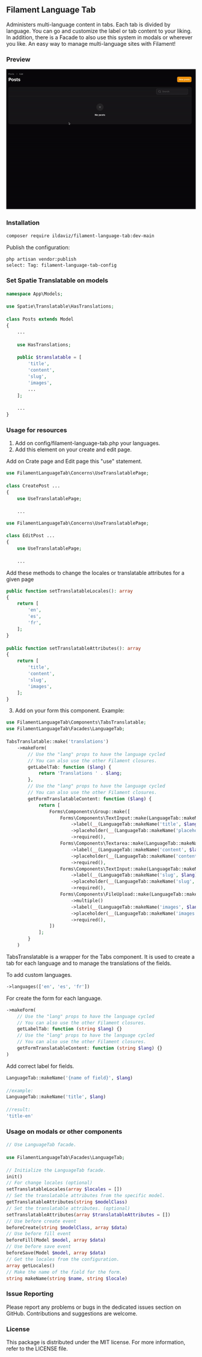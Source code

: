 ## Filament Language Tab
Administers multi-language content in tabs. Each tab is divided by language. You can go and customize the label or tab content to your liking. In addition, there is a Facade to also use this system in modals or wherever you like.
An easy way to manage multi-language sites with Filament!

### Preview
![preview](https://github.com/ILDaviz/filament-language-tab/raw/master/preview.gif)

### Installation
``` bash
composer require ildaviz/filament-language-tab:dev-main
```

Publish the configuration:
```
php artisan vendor:publish
select: Tag: filament-language-tab-config
```
### Set Spatie Translatable on models

```php
namespace App\Models;

use Spatie\Translatable\HasTranslations;

class Posts extends Model
{
    ...

    use HasTranslations;

    public $translatable = [
        'title',
        'content',
        'slug',
        'images',
        ...
    ];
    
    ...
}
```


### Usage for resources

1. Add on config/filament-language-tab.php your languages.
2. Add this element on your create and edit page.

Add on Crate page and Edit page this "use" statement.

```php
use FilamentLanguageTab\Concerns\UseTranslatablePage;

class CreatePost ...
{
    use UseTranslatablePage;
    
    ...
```

```php
use FilamentLanguageTab\Concerns\UseTranslatablePage;

class EditPost ...
{
    use UseTranslatablePage;
    
    ...
```

Add these methods to change the locales or translatable attributes for a given page

```php
public function setTranslatableLocales(): array
{
    return [
        'en',
        'es',
        'fr',
    ];
}

public function setTranslatableAttributes(): array
{
    return [
        'title',
        'content',
        'slug',
        'images',
    ];
}

```


3. Add on your form this component. Example:

```php
use FilamentLanguageTab\Components\TabsTranslatable;
use FilamentLanguageTab\Facades\LanguageTab;

TabsTranslatable::make('translations')
    ->makeForm(
        // Use the "lang" props to have the language cycled
        // You can also use the other Filament closures.
        getLabelTab: function ($lang) {
            return 'Translations ' . $lang;
        },
        // Use the "lang" props to have the language cycled
        // You can also use the other Filament closures.
        getFormTranslatableContent: function ($lang) {
            return [
                Forms\Components\Group::make([
                    Forms\Components\TextInput::make(LanguageTab::makeName('title', $lang))
                        ->label(__(LanguageTab::makeName('title', $lang)))
                        ->placeholder(__(LanguageTab::makeName('placeholder', $lang)))
                        ->required(),
                    Forms\Components\Textarea::make(LanguageTab::makeName('content', $lang))
                        ->label(__(LanguageTab::makeName('content', $lang)))
                        ->placeholder(__(LanguageTab::makeName('content', $lang)))
                        ->required(),
                    Forms\Components\TextInput::make(LanguageTab::makeName('slug', $lang))
                        ->label(__(LanguageTab::makeName('slug', $lang)))
                        ->placeholder(__(LanguageTab::makeName('slug', $lang)))
                        ->required(),
                    Forms\Components\FileUpload::make(LanguageTab::makeName('images', $lang))
                        ->multiple()
                        ->label(__(LanguageTab::makeName('images', $lang)))
                        ->placeholder(__(LanguageTab::makeName('images', $lang)))
                        ->required(),
                ])
            ];
        }
    )

```

TabsTranslatable is a wrapper for the Tabs component. It is used to create a tab for each language and to manage the translations of the fields.

To add custom languages.
```php
->languages(['en', 'es', 'fr'])
```
For create the form for each language.

```php
->makeForm(
    // Use the "lang" props to have the language cycled
    // You can also use the other Filament closures.
    getLabelTab: function (string $lang) {}
    // Use the "lang" props to have the language cycled
    // You can also use the other Filament closures.
    getFormTranslatableContent: function (string $lang) {}
)
```
Add correct label for fields.
```php
LanguageTab::makeName('{name of field}', $lang)

//example:
LanguageTab::makeName('title', $lang)

//result:
'title-en'

```

### Usage on modals or other components

```php
// Use LanguageTab facade.

use FilamentLanguageTab\Facades\LanguageTab;

// Initialize the LanguageTab facade.
init()
// For change locales (optional)
setTranslatableLocales(array $locales = [])
// Set the translatable attributes from the specific model.
getTranslatableAttributes(string $modelClass)
// Set the translatable attributes. (optional)
setTranslatableAttributes(array $translatableAttributes = [])
// Use before create event
beforeCreate(string $modelClass, array $data)
// Use before fill event
beforeFill(Model $model, array $data)
// Use before save event
beforeSave(Model $model, array $data)
// Get the locales from the configuration.
array getLocales()
// Make the name of the field for the form.
string makeName(string $name, string $locale)
```

### Issue Reporting
Please report any problems or bugs in the dedicated issues section on GitHub. Contributions and suggestions are welcome.

### License
This package is distributed under the MIT license. For more information, refer to the LICENSE file.
